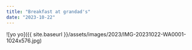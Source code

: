 ```yaml
---
title: "Breakfast at grandad's"
date: "2023-10-22"
---
```


![yo yo]({{ site.baseurl }}/assets/images/2023/IMG-20231022-WA0001-1024x576.jpg)
